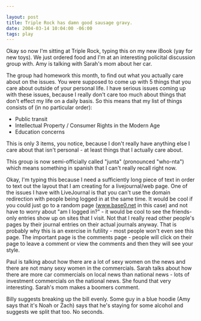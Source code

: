 ```yaml
--- 

layout: post
title: Triple Rock has damn good sausage gravy.
date: 2004-03-14 10:04:00 -06:00
tags: play
---
```

Okay so now I'm sitting at Triple Rock, typing this on my new  iBook (yay for new toys). We just ordered food and I'm at an  interesting policital discussion group with. Amy is talking  with Sarah's mom about her car.

The group had homework this month, to find out what you actually care about on the issues.  You were supposed to come up with 5 things that you care about  outside of your personal life. I have serious issues coming up  with these issues, because I really don't care too much about  things that don't effect my life on a daily basis. So this  means that my list of things consists of (in no particular  order):
<ul>
	<li>Public transit</li>
	<li>Intellectual Property / Consumer Rights in the Modern Age</li>
	<li>Education concerns</li>
</ul>
This is only 3 items, you notice, because I don't really have  anything else I care about that isn't personal - at least things  that I actually care about.

This group is now semi-officially called "junta" (pronounced  "who-nta") which means something in spanish that I can't really  recall right now.

Okay, I'm typing this because I need a sufficiently long piece  of text in order to text out the layout that I am creating for  a livejournal/web page. One of the issues I have with  LiveJournal is that you can't use the domain redirection with  people being logged in at the same time. It would be cool if  you could just go to a random page (www.base0.net in this  case) and not have to worry about "am I logged in?" - it would  be cool to see the friends-only entries show up on sites that I  visit. Not that I really read other people's pages by their journal entries on their actual journals anyway. That is  probably why this is an exercise in futility - most people won't  even see this page. The important page is the comments page -  people will click on their page to leave a comment or view the comments and then they will see your style.

Paul is talking about how there are a lot of sexy women on the news and there are not many sexy women in the commercials.  Sarah talks about how there are more car commercials on local news than national news - lots of investment commercials on the  national news. She found that very interesting. Sarah's mom  makes a boomers comment.

Billy suggests breaking up the bill evenly. Some guy in a blue hoodie (Amy says that it's Noah or Zach) says that he's staying for  some alcohol and suggests we split that too. No seconds.
